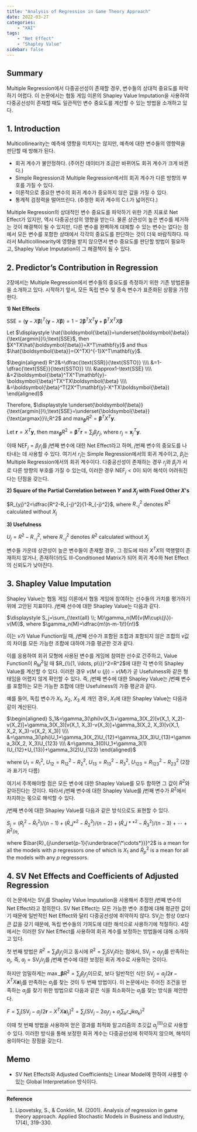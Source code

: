 ```yaml
---
title: "Analysis of Regression in Game Theory Approach"
date: 2022-03-27
categories:
    - "XAI"
tags:
    - "Net Effect"
    - "Shapley Value"
sidebar: false
---
```


## Summary

Multiple Regression에서 다중공선성이 존재할 경우, 변수들의 상대적 중요도를 파악하기 어렵다. 이 논문에서는 협동 게임 이론의 Shapley Value Imputation을 사용하여 다중공선성이 존재할 때도 일관적인 변수 중요도를 계산할 수 있는 방법을 소개하고 있다.

## 1. Introduction

Multicollinearity는 예측에 영향을 미치지는 않지만, 예측에 대한 변수들의 영향력을 판단할 때 방해가 된다.

- 회귀 계수가 불안정하다. (주어진 데이터가 조금만 바뀌어도 회귀 계수가 크게 바뀐다.)
- Simple Regression과 Multiple Regression에서의 회귀 계수가 다른 방향의 부호를 가질 수 있다.
- 이론적으로 중요한 변수의 회귀 계수가 중요하지 않은 값을 가질 수 있다.
- 통계적 검정력을 떨어뜨린다. (추정한 회귀 계수의 C.I.가 넓어진다.)

Multiple Regression의 상대적인 변수 중요도를 파악하기 위한 기존 지표로 Net Effect가 있지만, 역시 다중공선성의 영향을 받는다. 물론 상관성이 높은 변수를 제거하는 것이 해결책이 될 수 있지만, 다른 변수를 완벽하게 대체할 수 있는 변수는 없다는 점에서 모든 변수를 포함한 상태에서 각각의 중요도를 판단하는 것이 더욱 바람직하다. 따라서 Multicollinearity에 영향을 받지 않으면서 변수 중요도를 판단할 방법이 필요하고, Shapley Value Imputation이 그 해결책이 될 수 있다.

## 2. Predictor’s Contribution in Regression

2장에서는 Multiple Regression에서 변수들의 중요도를 측정하기 위한 기존 방법론들을 소개하고 있다. 시작하기 앞서, 모든 독립 변수 및 종속 변수가 표준화된 상황을 가정한다.

**1) Net Effects**

$\text{SSE}=(\mathbf{y}-X\boldsymbol{\beta})^T(\mathbf{y}-X\boldsymbol{\beta})=1-2\boldsymbol{\beta}^TX^T\mathbf{y}+\boldsymbol{\beta}^TX^TX\boldsymbol{\beta}$

Let $\displaystyle \hat{\boldsymbol{\beta}}=\underset{\boldsymbol{\beta}}{\text{argmin}}\\;\text{SSE}$, then $X^TX\hat{\boldsymbol{\beta}}=X^T\mathbf{y}$ and thus $\hat{\boldsymbol{\beta}}=(X^TX)^{-1}X^T\mathbf{y}$.

$\begin{aligned}
R^2&=\dfrac{\text{SSR}}{\text{SSTO}} \\\\
&=1-\dfrac{\text{SSE}}{\text{SSTO}} \\\\
&\approx1-\text{SSE} \\\\
&=2\boldsymbol{\beta}^TX^T\mathbf{y}-\boldsymbol{\beta}^TX^TX\boldsymbol{\beta} \\\\
&=\boldsymbol{\beta}^T(2X^T\mathbf{y}-X^TX\boldsymbol{\beta})
\end{aligned}$

Therefore, $\displaystyle \underset{\boldsymbol{\beta}}{\text{argmin}}\\;\text{SSE}=\underset{\boldsymbol{\beta}}{\text{argmax}}\\;R^2$ and $\displaystyle \max_{\boldsymbol{\beta}}R^2=\boldsymbol{\beta}^TX^T\mathbf{y}$.

Let $\mathbf{r}=X^T\mathbf{y}$, then $\displaystyle \max_{\boldsymbol{\beta}}R^2=\boldsymbol{\beta}^T\mathbf{r}=\sum_j\beta_jr_j$, where $r_j=\mathbf{x}_j^T\mathbf{y}$.

이때 $\text{NEF}_j=\beta_jr_j$를 $j$번째 변수에 대한 Net Effect라고 하며, $j$번째 변수의 중요도를 나타내는 데 사용할 수 있다. 여기서 $r_j$는 Simple Regression에서의 회귀 계수이고, $\beta_j$는 Multiple Regression에서의 회귀 계수이다. 다중공선성이 존재하는 경우 $r_j$와 $\beta_j$가 서로 다른 방향의 부호를 가질 수 있는데, 이러한 경우 $\text{NEF}_j<0$이 되어 해석이 어려워진다는 단점을 갖는다.

**2) Square of the Partial Correlation between $Y$ and $X_j$ with Fixed Other $X$'s**

$R_{yj}^2=\dfrac{R^2-R_{-j}^2}{1-R_{-j}^2}$, where $R_{-j}^2$ denotes $R^2$ calculated without $X_j$

**3) Usefulness**

$U_j=R^2-R_{-j}^2$, where $R_{-j}^2$ denotes $R^2$ calculated without $X_j$

변수들 가운데 상관성이 높은 변수들이 존재할 경우, 그 정도에 따라 $X^TX$의 역행렬이 존재하지 않거나, 존재하더라도 Ill-Conditioned Matrix가 되어 회귀 계수와 Net Effect의 신뢰도가 낮아진다.

## 3. Shapley Value Imputation

Shapley Value는 협동 게임 이론에서 협동 게임에 참여하는 선수들의 가치를 평가하기 위에 고안된 지표이다. $j$번째 선수에 대한 Shapley Value는 다음과 같다.

$\displaystyle S_j=\sum_{\text{all} \\; M}\gamma_n(M)[v(M\cup\{j\})-v(M)]$, where $\gamma_n(M)=\dfrac{m!(n-m-1)!}{n!}$

이는 $v$가 Value Function일 때, $j$번째 선수가 포함된 조합과 포함되지 않은 조합의 $v$값의 차이를 모든 가능한 조합에 대하여 가중 평균한 것과 같다.

이를 응용하여 회귀 모형에 사용된 변수를 게임에 참여한 선수로 간주하고, Value Function이 $R_M^2$일 때 $R_{\\{1, \ldots, p\\}}^2=R^2$에 대한 각 변수의 Shapley Value를 계산할 수 있다. 이러한 경우 $v(M\cup\{j\})-v(M)$가 곧 Usefulness와 같은 형태임을 어렵지 않게 확인할 수 있다. 즉, $j$번째 변수에 대한 Shapley Value는 $j$번째 변수를 포함하는 모든 가능한 조합에 대한 Usefulness의 가중 평균과 같다.

예를 들어, 독립 변수가 $X_1$, $X_2$, $X_3$ 세 개인 경우, $X_1$에 대한 Shapley Value는 다음과 같이 계산된다.

$\begin{aligned}
S_1&=\gamma_3(\phi)v(X_1)+\gamma_3(X_2)[v(X_1, X_2)-v(X_2)]+\gamma_3(X_3)[v(X_1, X_3)-v(X_3)]+\gamma_3(X_2, X_3)[v(X_1, X_2, X_3)-v(X_2, X_3)] \\\\
&=\gamma_3(\phi)U_1+\gamma_3(X_2)U_{12}+\gamma_3(X_3)U_{13}+\gamma_3(X_2, X_3)U_{123} \\\\
&=\gamma_3(0)U_1+\gamma_3(1)(U_{12}+U_{13})+\gamma_3(2)U_{123}
\end{aligned}$

where $U_1=R_1^2$, $U_{12}=R_{12}^2-R_2^2$, $U_{13}=R_{13}^2-R_3^2$, $U_{123}=R_{123}^2-R_{23}^2$ (2장과 표기가 다름)

여기서 주목해야할 점은 모든 변수에 대한 Shapley Value를 모두 합하면 그 값이 $R^2$와 같아진다는 것이다. 따라서 $j$번째 변수에 대한 Shapley Value를 $j$번째 변수가 $R^2$에서 차지하는 몫으로 해석할 수 있다.

$j$번째 변수에 대한 Shapley Value를 다음과 같은 방식으로도 표현할 수 있다.

$S_j=(R_j^2-\bar{R}_1^2)/(n-1)+(\bar{R}\_{j*}^2-\bar{R}_2^2)/(n-2)+(\bar{R}\_{j**}^2-\bar{R}_3^2)/(n-3)+\cdots+R^2/n$,

where $\bar{R}_{j\underset{p-1}{\underbrace{\*\cdots*}}}^2$ is a mean for all the models with $p$ regressors one of which is $X_1$ and $\bar{R}_p^2$ is a mean for all the models with any $p$ regressors.

## 4. SV Net Effects and Coefficients of Adjusted Regression

이 논문에서는 $\text{SV}_j$를 Shapley Value Imputation을 사용해서 추정한 $j$번째 변수의 Net Effect라고 정의한다. SV Net Effect는 모든 가능한 변수 조합에 대해 평균한 값이기 때문에 일반적인 Net Effect와 달리 다중공선성에 취약하지 않다. $\text{SV}_j$는 항상 $0$보다 큰 값을 갖기 때문에, 독립 변수들의 기여도에 대한 해석으로 사용하기에 적절하다. 4장에서는 이러한 SV Net Effect를 사용하여 회귀 계수를 보정하는 방법들에 대해 소개하고 있다.

첫 번째 방법은 $R^2=\sum_j\beta_jr_j$이고 동시에 $R^2=\sum_j\text{SV}_j$라는 점에서, $\text{SV}_j=a_jr_j$를 만족하는 $a_j$, 즉, $a_j=\text{SV}_j/r_j$를 $j$번째 변수에 대한 보정된 회귀 계수로 사용하는 것이다.

하지만 엄밀하게는 $\displaystyle \max\_{\boldsymbol{\beta}}R^2=\sum_j\beta_jr_j$이므로, 보다 일반적인 식인 $\text{SV}_j=a_j(2\mathbf{r}-X^TX\mathbf{a})_j$를 만족하는 $a_j$를 찾는 것이 두 번째 방법이다. 이 논문에서는 주어진 조건을 만족하는 $a_j$를 찾기 위한 방법으로 다음과 같은 식을 최소화하는 $a_j$를 찾는 방식을 제안한다.

$\displaystyle F=\sum_j[\text{SV}_j-a_j(2\mathbf{r}-X^TX\mathbf{a})_j]^2=\sum_j(\text{SV}_j-2a_jr_j+a_j\sum_k r\_{jk}a_k)^2$

이때 첫 번째 방법을 사용하여 얻은 결과를 최적화 알고리즘의 초깃값 $a_j^{(0)}$으로 사용할 수 있다. 이러한 방식을 통해 보정한 회귀 계수는 다중공선성에 취약하지 않으며, 해석이 용이하다는 장점을 갖는다.

## Memo

- SV Net Effects와 Adjusted Coefficients는 Linear Model에 한하여 사용할 수 있는 Global Interpretation 방식이다.

---

**Reference**

1. Lipovetsky, S., & Conklin, M. (2001). Analysis of regression in game theory approach. Applied Stochastic Models in Business and Industry, 17(4), 319-330.

